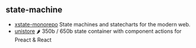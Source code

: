 ## state-machine

- [xstate-monorepo](https://github.com/davidkpiano/xstate) State machines and statecharts for the modern web.
- [unistore](https://github.com/developit/unistore) 🌶 350b / 650b state container with component actions for Preact & React